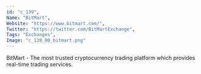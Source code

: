 ```yaml
--- 
id: "c_139", 
Name: "BitMart", 
Website: "https://www.bitmart.com/", 
Twitter: "https://twitter.com/BitMartExchange", 
Tags: "Exchanges", 
Image: "c_139_00_bitmart.png" 
--- 
```

<!--lang:en--> 
BitMart - The most trusted cryptocurrency trading platform which provides real-time trading services.
<!--lang:es--] 
BitMart: la plataforma de negociación de criptomonedas más confiable que brinda servicios de negociación en tiempo real.
<!--lang:de--] 
BitMart – Die vertrauenswürdigste Handelsplattform für Kryptowährungen, die Handelsdienste in Echtzeit anbietet.
<!--lang:fr--] 
BitMart - La plateforme de trading de crypto-monnaie la plus fiable qui fournit des services de trading en temps réel.
<!--lang:pl--] 
BitMart - Najbardziej zaufana platforma do handlu kryptowalutami, która zapewnia usługi handlu w czasie rzeczywistym.
<!--lang:uk--] 
BitMart – найбільш надійна платформа для торгівлі криптовалютою, яка надає торгові послуги в реальному часі.
[!--lang:*--> 
